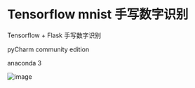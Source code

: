 # Tensorflow mnist 手写数字识别

Tensorflow + Flask 手写数字识别

pyCharm community edition

anaconda 3 


![image](https://github.com/alpha-pluto/tensorflow-mnist/blob/master/mnist.png)

